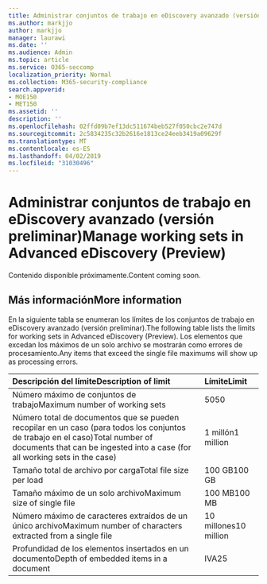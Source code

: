 ```yaml
---
title: Administrar conjuntos de trabajo en eDiscovery avanzado (versión preliminar)
ms.author: markjjo
author: markjjo
manager: laurawi
ms.date: ''
ms.audience: Admin
ms.topic: article
ms.service: O365-seccomp
localization_priority: Normal
ms.collection: M365-security-compliance
search.appverid:
- MOE150
- MET150
ms.assetid: ''
description: ''
ms.openlocfilehash: 02ffd09b7ef13dc511674beb527f050cbc2e747d
ms.sourcegitcommit: 2c5834235c32b2616e1813ce24eeb3419a09629f
ms.translationtype: MT
ms.contentlocale: es-ES
ms.lasthandoff: 04/02/2019
ms.locfileid: "31030496"
---
```

# <a name="manage-working-sets-in-advanced-ediscovery-preview"></a><span data-ttu-id="ff15d-102">Administrar conjuntos de trabajo en eDiscovery avanzado (versión preliminar)</span><span class="sxs-lookup"><span data-stu-id="ff15d-102">Manage working sets in Advanced eDiscovery (Preview)</span></span>  

<span data-ttu-id="ff15d-103">Contenido disponible próximamente.</span><span class="sxs-lookup"><span data-stu-id="ff15d-103">Content coming soon.</span></span>

## <a name="more-information"></a><span data-ttu-id="ff15d-104">Más información</span><span class="sxs-lookup"><span data-stu-id="ff15d-104">More information</span></span>

<span data-ttu-id="ff15d-105">En la siguiente tabla se enumeran los límites de los conjuntos de trabajo en eDiscovery avanzado (versión preliminar).</span><span class="sxs-lookup"><span data-stu-id="ff15d-105">The following table lists the limits for working sets in Advanced eDiscovery (Preview).</span></span>  <span data-ttu-id="ff15d-106">Los elementos que excedan los máximos de un solo archivo se mostrarán como errores de procesamiento.</span><span class="sxs-lookup"><span data-stu-id="ff15d-106">Any items that exceed the single file maximums will show up as processing errors.</span></span>
    
  |<span data-ttu-id="ff15d-107">**Descripción del límite**</span><span class="sxs-lookup"><span data-stu-id="ff15d-107">**Description of limit**</span></span>|<span data-ttu-id="ff15d-108">**Límite**</span><span class="sxs-lookup"><span data-stu-id="ff15d-108">**Limit**</span></span>|
  |:-----|:-----|
  |<span data-ttu-id="ff15d-109">Número máximo de conjuntos de trabajo</span><span class="sxs-lookup"><span data-stu-id="ff15d-109">Maximum number of working sets</span></span>  <br/> |<span data-ttu-id="ff15d-110">50</span><span class="sxs-lookup"><span data-stu-id="ff15d-110">50</span></span>  <br/> |
  |<span data-ttu-id="ff15d-111">Número total de documentos que se pueden recopilar en un caso (para todos los conjuntos de trabajo en el caso)</span><span class="sxs-lookup"><span data-stu-id="ff15d-111">Total number of documents that can be ingested into a case (for all working sets in the case)</span></span>  <br/> |<span data-ttu-id="ff15d-112">1 millón</span><span class="sxs-lookup"><span data-stu-id="ff15d-112">1 million</span></span>  <br/> |
  |<span data-ttu-id="ff15d-113">Tamaño total de archivo por carga</span><span class="sxs-lookup"><span data-stu-id="ff15d-113">Total file size per load</span></span>  <br/> |<span data-ttu-id="ff15d-114">100 GB</span><span class="sxs-lookup"><span data-stu-id="ff15d-114">100 GB</span></span>  <br/> |
  |<span data-ttu-id="ff15d-115">Tamaño máximo de un solo archivo</span><span class="sxs-lookup"><span data-stu-id="ff15d-115">Maximum size of single file</span></span>   <br/> |<span data-ttu-id="ff15d-116">100 MB</span><span class="sxs-lookup"><span data-stu-id="ff15d-116">100 MB</span></span>  <br/> |
  |<span data-ttu-id="ff15d-117">Número máximo de caracteres extraídos de un único archivo</span><span class="sxs-lookup"><span data-stu-id="ff15d-117">Maximum number of characters extracted from a single file</span></span>  <br/> |<span data-ttu-id="ff15d-118">10 millones</span><span class="sxs-lookup"><span data-stu-id="ff15d-118">10 million</span></span>  <br/> |
  |<span data-ttu-id="ff15d-119">Profundidad de los elementos insertados en un documento</span><span class="sxs-lookup"><span data-stu-id="ff15d-119">Depth of embedded items in a document</span></span>  <br/> |<span data-ttu-id="ff15d-120">IVA</span><span class="sxs-lookup"><span data-stu-id="ff15d-120">25</span></span>  <br/> |
  

